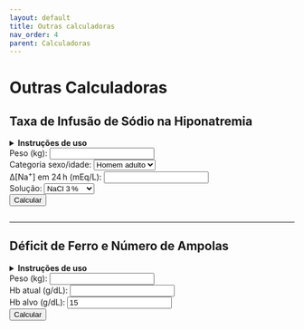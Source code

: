 ```yaml
---
layout: default
title: Outras calculadoras
nav_order: 4
parent: Calculadoras
---
```


# Outras Calculadoras

## Taxa de Infusão de Sódio na Hiponatremia

<details>
  <summary><strong>Instruções de uso</strong></summary>
  <ol>
    <li>Informe o <strong>peso</strong> do paciente.</li>
    <li>Selecione a <strong>categoria sexo/idade</strong>.</li>
    <li>Defina o <strong>Δ[Na<sup>+</sup>]</strong> desejado em 24 h (mEq/L) dentro de limites seguros.</li>
    <li>Escolha a <strong>solução de infusão</strong>.</li>
    <li>Clique em <em>Calcular</em> para obter ACT, Na⁺ necessário, volume da solução e taxa de infusão.</li>
  </ol>
</details>

<form id="hipo-form" class="calc-box">
  <div>
    <label>Peso (kg):
      <input type="number" id="peso-sodio" min="0" step="0.1" required />
    </label>
  </div>
  <div>
    <label>Categoria sexo/idade:
      <select id="sexo-idade-sodio">
        <option value="adulto_m">Homem adulto</option>
        <option value="adulto_f">Mulher adulta</option>
        <option value="idoso_m">Homem idoso</option>
        <option value="idoso_f">Mulher idosa</option>
      </select>
    </label>
  </div>
  <div>
    <label>Δ[Na<sup>+</sup>] em 24 h (mEq/L):
      <input type="number" id="delta-na" min="0" step="0.1" required />
    </label>
  </div>
  <div>
    <label>Solução:
      <select id="solucao-sodio">
        <option value="3">NaCl 3 %</option>
        <option value="0.9">NaCl 0,9 %</option>
      </select>
    </label>
  </div>
  <div>
    <button type="submit">Calcular</button>
  </div>
</form>

<pre id="hipo-result"></pre>

---

## Déficit de Ferro e Número de Ampolas

<details>
  <summary><strong>Instruções de uso</strong></summary>
  <ol>
    <li>Informe o <strong>peso</strong> (kg).</li>
    <li>Digite a <strong>Hb atual</strong> e a <strong>Hb alvo</strong>.</li>
    <li>Clique em <em>Calcular</em> para ver o déficit total de ferro e o número de ampolas (100 mg cada).</li>
  </ol>
</details>

<form id="iron-form" class="calc-box">
  <div>
    <label>Peso (kg):
      <input type="number" id="peso-ferro" min="0" step="0.1" required />
    </label>
  </div>
  <div>
    <label>Hb atual (g/dL):
      <input type="number" id="hb-atual" min="0" step="0.1" required />
    </label>
  </div>
  <div>
    <label>Hb alvo (g/dL):
      <input type="number" id="hb-alvo" min="0" step="0.1" value="15" required />
    </label>
  </div>
    <button type="submit">Calcular</button>
</form>

<pre id="iron-result"></pre>

<!-- Scripts usando filtro relative_url para funcionar em qualquer baseurl -->
<script src="{{ '/assets/js/hiponatremia.js' | relative_url }}"></script>
<script src="{{ '/assets/js/deficit_ferro.js' | relative_url }}"></script>